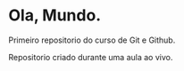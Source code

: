 # Ola, Mundo.
 Primeiro repositorio do curso de Git e Github.

Repositorio criado durante uma aula ao vivo.